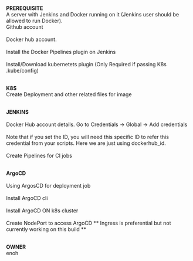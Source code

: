 
<br>**PREREQUISITE**</br>
A server with Jenkins and Docker running on it (Jenkins user should be allowed to run Docker).
<br>Github account<br />
<br>Docker hub account.<br />
<br>Install the Docker Pipelines plugin on Jenkins<br />
<br>Install/Download kubernetets plugin (Only Required if passing K8s .kube/config)<br />

<br>**K8S**<br />
Create Deployment and other related files for image 

<br>**JENKINS**<br />
<br>Docker Hub account details. Go to Credentials → Global → Add credentials  <br />
<br>Note that if you set the ID, you will need this specific ID to refer this credential from your scripts. Here we are just using dockerhub_id.<br />
<br>Create Pipelines for CI jobs <br />

<br>**ArgoCD**<br />
<br>Using ArgosCD for deployment job <br />
<br>Install ArgoCD cli<br />
<br>Install ArgoCD ON k8s cluster <br />
<br>Create NodePort to access ArgoCD ** Ingress is preferential but not currently working on this build **<br />

<br>**OWNER**<br />
enoh 
